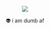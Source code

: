 
<p align="center">
  <img src = "https://discord-readme-badge.vercel.app/api?id=333719088247603202">
</p>
<p align="center">
  👽 i am dumb af
</p>
